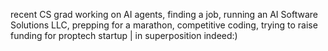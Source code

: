 recent CS grad
working on AI agents, finding a job, running an AI Software Solutions LLC, 
prepping for a marathon, competitive coding,
trying to raise funding for proptech startup
| in superposition indeed:)

